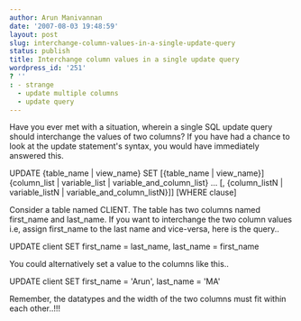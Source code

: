```yaml
---
author: Arun Manivannan
date: '2007-08-03 19:48:59'
layout: post
slug: interchange-column-values-in-a-single-update-query
status: publish
title: Interchange column values in a single update query
wordpress_id: '251'
? ''
: - strange
  - update multiple columns
  - update query
---
```


Have you ever met with a situation, wherein a single SQL update query should
interchange the values of two columns? If you have had a chance to look at the
update statement's syntax, you would have immediately answered this.

UPDATE {table_name | view_name} SET [{table_name | view_name}] {column_list |
variable_list | variable_and_column_list} ... [, {column_listN |
variable_listN | variable_and_column_listN}]] [WHERE clause]

Consider a table named CLIENT. The table has two columns named first_name and
last_name. If you want to interchange the two column values i.e, assign
first_name to the last name and vice-versa, here is the query..

UPDATE client SET first_name = last_name, last_name = first_name

You could alternatively set a value to the columns like this..

UPDATE client SET first_name = 'Arun', last_name = 'MA'

Remember, the datatypes and the width of the two columns must fit within each
other..!!!

